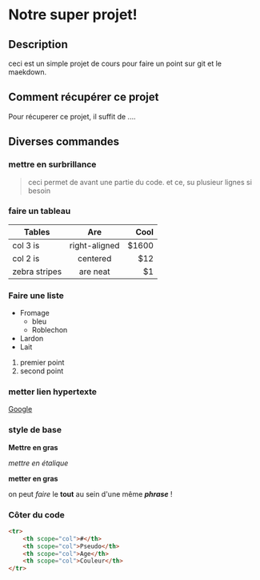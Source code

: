# Notre super projet!

## Description
ceci est un simple projet de cours pour faire un point sur git et le maekdown.
## Comment récupérer ce projet 

Pour récuperer ce projet, il suffit de ....

## Diverses commandes
### mettre en surbrillance
> ceci permet de avant une partie du code.
> et ce, su plusieur lignes si besoin 
### faire un tableau
| Tables        | Are           | Cool  |
| ------------- |:-------------:| -----:|
| col 3 is      | right-aligned | $1600 |
| col 2 is      | centered      |   $12 |
| zebra stripes | are neat      |    $1 |


### Faire une liste 
- Fromage
    - bleu 
    - Roblechon
- Lardon
- Lait
1. premier point
2. second point 

### metter lien hypertexte
[Google](https://.google.com)

### style de base 

**Mettre en gras**

*mettre en étalique*

__metter en gras__  

on peut *faire* le **tout** au sein d'une même __*phrase*__ !

### Côter du code
```html
<tr>
    <th scope="col">#</th>
    <th scope="col">Pseudo</th>
    <th scope="col">Age</th>
    <th scope="col">Couleur</th>
</tr>
```